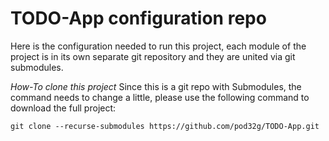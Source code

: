 # TODO-App configuration repo

Here is the configuration needed to run this project, each module of the project is in its own separate git repository and they are united via git submodules. 

*How-To clone this project*
Since this is a git repo with Submodules, the command needs to change a little, please use the following command to download the full project:

`git clone --recurse-submodules https://github.com/pod32g/TODO-App.git`